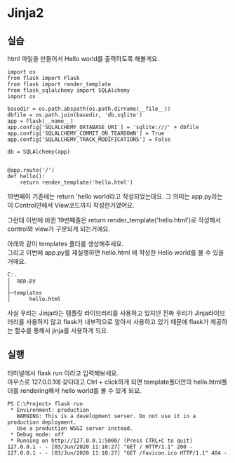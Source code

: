 # Jinja2

##  실습 

html 파일을 만들어서 Hello world를 출력하도록 해볼게요. 

```text
import os 
from flask import Flask
from flask import render_template 
from flask_sqlalchemy import SQLAlchemy
import os 

basedir = os.path.abspath(os.path.dirname(__file__))
dbfile = os.path.join(basedir, 'db.sqlite')
app = Flask(__name__)
app.config['SQLALCHEMY_DATABASE_URI'] = 'sqlite:///' + dbfile
app.config['SQLALCHEMY_COMMIT_ON_TEARDOWN'] = True
app.config['SQLALCHEMY_TRACK_MODIFICATIONS'] = False

db = SQLAlchemy(app)


@app.route('/')
def hello():
    return render_template('hello.html')
```

 19번째이 기존에는 return 'hello world라고 작성되었는데요. 그 의미는 app.py라는 이 Control안에서 View코드까지 작성한거였어요.

그런데 이번에 바뀐 19번째줄은 return render\_template\('hello.html'\)로 작성해서 control와 view가 구분되게 되는거에요. 

아래와 같이 templates 폴더를 생성해주세요.   
그리고 이번에 app.py를 재실행하면 hello.html 에 작성한 Hello world를 볼 수 있을 거에요.

```text
C:.
│  app.py
│
├─templates
│      hello.html
```

사실 우리는 Jinja라는 템플릿 라이브러리를 사용하고 있지만 진짜 우리가 Jinja라이브러리를 사용하지 않고 flask가 내부적으로 알아서 사용하고 있기 때문에 flask가 제공하는 함수를 통해서 jinja를 사용하게 되요.

## 실행  

터미널에서 flask run 이라고 입력해보세요.  
마우스로 127.0.0.1에 갖다대고 Ctrl + click하게 되면 template폴더안의 hello.html폴더를 rendering해서 hello world를 볼 수 있게 되요. 

```text
PS C:\Project> flask run       
 * Environment: production
   WARNING: This is a development server. Do not use it in a production deployment.
   Use a production WSGI server instead.
 * Debug mode: off
 * Running on http://127.0.0.1:5000/ (Press CTRL+C to quit)
127.0.0.1 - - [03/Jun/2020 11:10:27] "GET / HTTP/1.1" 200 -
127.0.0.1 - - [03/Jun/2020 11:10:27] "GET /favicon.ico HTTP/1.1" 404 -
```

